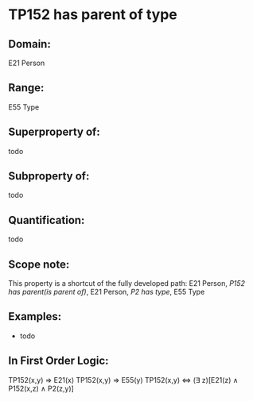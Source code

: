 # TP152 has parent of type

## Domain: 

E21 Person

## Range: 

E55 Type

## Superproperty of: 

todo

## Subproperty of: 

todo

## Quantification: 

todo

## Scope note: 

This property is a shortcut of the fully developed path: E21 Person, _P152 has parent(is parent of)_, E21 Person, _P2 has type_, E55 Type

## Examples: 

* todo

## In First Order Logic: 

TP152(x,y) ⇒ E21(x)
TP152(x,y) ⇒ E55(y)
TP152(x,y) ⇔ (∃ z)[E21(z) ∧ P152(x,z) ∧ P2(z,y)]

